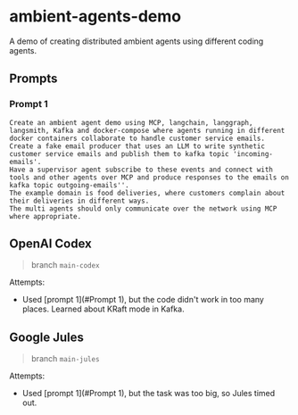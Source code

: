 # ambient-agents-demo
A demo of creating distributed ambient agents using different coding agents.

## Prompts

### Prompt 1

```
Create an ambient agent demo using MCP, langchain, langgraph, langsmith, Kafka and docker-compose where agents running in different docker containers collaborate to handle customer service emails.
Create a fake email producer that uses an LLM to write synthetic customer service emails and publish them to kafka topic 'incoming-emails'.
Have a supervisor agent subscribe to these events and connect with tools and other agents over MCP and produce responses to the emails on kafka topic outgoing-emails''.
The example domain is food deliveries, where customers complain about their deliveries in different ways.
The multi agents should only communicate over the network using MCP where appropriate.
```

## OpenAI Codex

> branch `main-codex`

Attempts:
- Used [prompt 1](#Prompt 1), but the code didn't work in too many places. Learned about KRaft mode in Kafka.


## Google Jules

> branch `main-jules`

Attempts:
- Used [prompt 1](#Prompt 1), but the task was too big, so Jules timed out.

